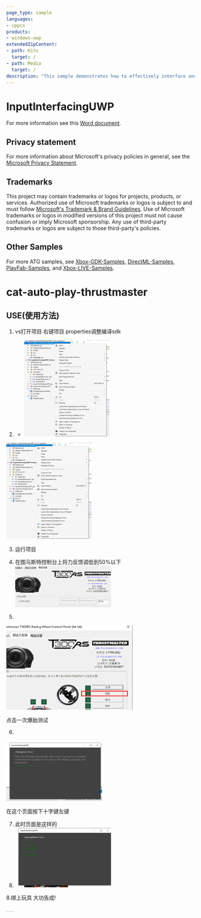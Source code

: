 ```yaml
---
page_type: sample
languages:
- cppcx
products:
- windows-uwp
extendedZipContent:
- path: Kits
  target: /
- path: Media
  target: /
description: "This sample demonstrates how to effectively interface and read inputs from a gamepad, arcade sticks, or racing wheels in a Universal Windows Platform (UWP) app."
---
```


# InputInterfacingUWP

For more information see this [Word document](https://github.com/microsoft/Xbox-ATG-Samples/blob/main/UWPSamples/System/InputInterfacingUWP/Readme.docx).

## Privacy statement

For more information about Microsoft's privacy policies in general, see the [Microsoft Privacy Statement](https://privacy.microsoft.com/privacystatement/).

## Trademarks

This project may contain trademarks or logos for projects, products, or services. Authorized use of Microsoft trademarks or logos is subject to and must follow [Microsoft's Trademark & Brand Guidelines](https://www.microsoft.com/en-us/legal/intellectualproperty/trademarks/usage/general). Use of Microsoft trademarks or logos in modified versions of this project must not cause confusion or imply Microsoft sponsorship. Any use of third-party trademarks or logos are subject to those third-party's policies.

## Other Samples

For more ATG samples, see [Xbox-GDK-Samples](https://github.com/microsoft/Xbox-GDK-Samples/), [DirectML-Samples](https://github.com/microsoft/DirectML-Samples), [PlayFab-Samples](https://github.com/PlayFab/PlayFab-Samples), and [Xbox-LIVE-Samples](https://github.com/microsoft/xbox-live-samples).

# cat-auto-play-thrustmaster



## USE(使用方法)

1. vs打开项目 右键项目 properties调整编译sdk

   

2. - <img src="Readme.assets/image-20221009023700654.png" alt="image-20221009023700654" style="zoom:25%;" />

<img src="Readme.assets/image-20221009023700654.png" alt="image-20221009023700654" style="zoom:25%;" />

3. 运行项目
4. 在图马斯特控制台上将力反馈调低到50%以下<img src="Readme.assets/image-20221009024056232.png" alt="image-20221009024056232" style="zoom:25%;" />

5.

<img src="Readme.assets/image-20221009024117659.png" alt="image-20221009024117659" style="zoom:33%;" />

点击一次爆胎测试

6.

<img src="Readme.assets/image-20221009024202017.png" alt="image-20221009024202017" style="zoom:25%;" />

在这个页面按下十字键左键

7. 此时页面是这样的
8. <img src="Readme.assets/image-20221009024411365.png" alt="image-20221009024411365" style="zoom:25%;" />

8.绑上玩具 大功告成!

<img src="Readme.assets/image-20221009024339180.png" alt="image-20221009024339180" style="zoom:10%;" />